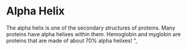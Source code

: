 # Alpha Helix

The alpha helix is one of the secondary structures of proteins. Many proteins
have alpha helixes within them. Hemoglobin and myglobin are proteins that are
made of about 70% alpha helixes! ",
